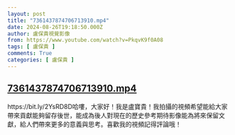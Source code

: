 ```yaml
---
layout: post
title: "7361437874706713910.mp4"
date: 2024-08-26T19:18:50.000Z
author: 盧保貴視覺影像
from: https://www.youtube.com/watch?v=PkqvK9f0A08
tags: [ 盧保貴 ]
comments: True
categories: [ 盧保貴 ]
---
```

<!--1724699930000-->
[7361437874706713910.mp4](https://www.youtube.com/watch?v=PkqvK9f0A08)
------

<div>
https://bit.ly/2YsRD8D哈嘍，大家好！我是盧寶貴！我拍攝的視頻希望能給大家帶來貢獻能夠留存後世，能成為後人對現在的歷史參考期待影像能為將來保留文獻，給人們帶來更多的意義與思考。喜歡我的視頻記得評論哦！
</div>
